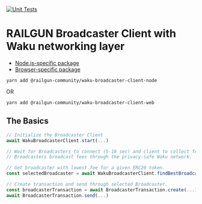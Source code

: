 [![Unit Tests](https://github.com/Railgun-Community/waku-broadcaster-client/actions/workflows/unit-tests.yml/badge.svg?branch=main)](https://github.com/Railgun-Community/waku-broadcaster-client/actions)

# RAILGUN Broadcaster Client with Waku networking layer

- [Node.js-specific package](./packages/node/README.md)
- [Browser-specific package](./packages/web/README.md)

`yarn add @railgun-community/waku-broadcaster-client-node`

OR

`yarn add @railgun-community/waku-broadcaster-client-web`

## The Basics

```js
// Initialize the Broadcaster Client
await WakuBroadcasterClient.start(...)

// Wait for Broadcasters to connect (5-10 sec) and client to collect fees.
// Broadcasters broadcast fees through the privacy-safe Waku network.

// Get broadcaster with lowest fee for a given ERC20 token.
const selectedBroadcaster = await WakuBroadcasterClient.findBestBroadcaster(...)

// Create transaction and send through selected Broadcaster.
const broadcasterTransaction = await BroadcasterTransaction.create(...)
await BroadcasterTransaction.send(...)
```

